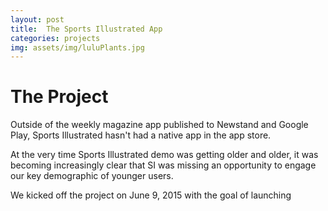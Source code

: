 ```yaml
---
layout: post
title:  The Sports Illustrated App
categories: projects
img: assets/img/luluPlants.jpg
---
```


# The Project
Outside of the weekly magazine app published to Newstand and Google Play, Sports Illustrated hasn't had a native app in the app store.

At the very time Sports Illustrated demo was getting older and older, it was becoming increasingly clear that SI was missing an opportunity to engage our key demographic of younger users.

We kicked off the project on June 9, 2015 with the goal of launching 
